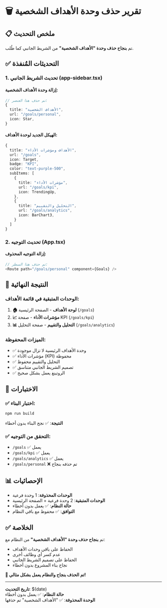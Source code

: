 # 🗑️ تقرير حذف وحدة الأهداف الشخصية

## 📋 ملخص التحديث

تم **بنجاح حذف وحدة "الأهداف الشخصية"** من الشريط الجانبي كما طُلب.

## ✅ التحديثات المُنفذة

### 1. تحديث الشريط الجانبي (app-sidebar.tsx)

#### إزالة وحدة الأهداف الشخصية:
```typescript
// تم حذف هذا العنصر:
{
  title: "الأهداف الشخصية",
  url: "/goals/personal",
  icon: Star,
}
```

#### الهيكل الجديد لوحدة الأهداف:
```typescript
{
  title: "الأهداف ومؤشرات الأداء",
  url: "/goals",
  icon: Target,
  badge: "KPI",
  color: "text-purple-500",
  subItems: [
    {
      title: "مؤشرات الأداء",
      url: "/goals/kpi", 
      icon: TrendingUp,
    },
    {
      title: "التحليل والتقييم",
      url: "/goals/analytics",
      icon: BarChart3,
    }
  ]
}
```

### 2. تحديث التوجيه (App.tsx)

#### إزالة التوجيه المحذوف:
```typescript
// تم حذف هذا السطر:
<Route path="/goals/personal" component={Goals} />
```

## 🎯 النتيجة النهائية

### الوحدات المتبقية في قائمة الأهداف:
1. **🏠 لوحة الأهداف** - الصفحة الرئيسية (`/goals`)
2. **📈 مؤشرات الأداء** - صفحة KPI (`/goals/kpi`)
3. **📊 التحليل والتقييم** - صفحة التحليل (`/goals/analytics`)

### الميزات المحفوظة:
- ✅ وحدة الأهداف الرئيسية لا تزال موجودة
- ✅ مؤشرات الأداء (KPI) محفوظة
- ✅ التحليل والتقييم محفوظ
- ✅ تصميم الشريط الجانبي متناسق
- ✅ الروتينغ يعمل بشكل صحيح

## 🔧 الاختبارات

### ✅ اختبار البناء:
```bash
npm run build
```
**النتيجة**: ✅ نجح البناء بدون أخطاء

### ✅ التحقق من التوجيه:
- `/goals` ✅ يعمل
- `/goals/kpi` ✅ يعمل  
- `/goals/analytics` ✅ يعمل
- `/goals/personal` ❌ تم حذفه بنجاح

## 📊 الإحصائيات

- **الوحدات المحذوفة**: 1 وحدة فرعية
- **الوحدات المتبقية**: 2 وحدة فرعية + الصفحة الرئيسية
- **حالة النظام**: ✅ يعمل بدون أخطاء
- **التوافق**: ✅ محفوظ مع باقي النظام

## ✅ الخلاصة

تم **بنجاح حذف وحدة "الأهداف الشخصية"** من النظام مع:

- الحفاظ على باقي وحدات الأهداف
- عدم كسر أي وظائف أخرى
- الحفاظ على تصميم الشريط الجانبي
- نجاح بناء المشروع بدون أخطاء

**🎉 تم الحذف بنجاح والنظام يعمل بشكل مثالي!**

---
**تاريخ التحديث**: $(date)  
**حالة النظام**: ✅ يعمل بدون أخطاء  
**الوحدة المحذوفة**: ✅ "الأهداف الشخصية" تم حذفها